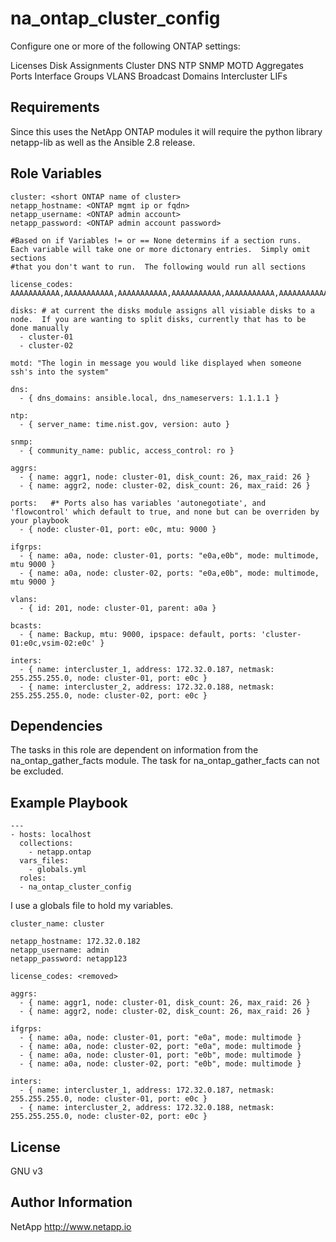 na_ontap_cluster_config
=========

Configure one or more of the following ONTAP settings:

Licenses
Disk Assignments
Cluster DNS
NTP
SNMP
MOTD
Aggregates
Ports
Interface Groups
VLANS
Broadcast Domains
Intercluster LIFs

Requirements
------------

Since this uses the NetApp ONTAP modules it will require the python library netapp-lib as well as the Ansible 2.8 release.

Role Variables
--------------
```
cluster: <short ONTAP name of cluster>
netapp_hostname: <ONTAP mgmt ip or fqdn>
netapp_username: <ONTAP admin account>
netapp_password: <ONTAP admin account password>

#Based on if Variables != or == None determins if a section runs.  Each variable will take one or more dictonary entries.  Simply omit sections
#that you don't want to run.  The following would run all sections

license_codes: AAAAAAAAAAA,AAAAAAAAAAA,AAAAAAAAAAA,AAAAAAAAAAA,AAAAAAAAAAA,AAAAAAAAAAA,AAAAAAAAAAA,AAAAAAAAAAA,AAAAAAAAAAA,AAAAAAAAAAA,AAAAAAAAAAA,AAAAAAAAAAA,AAAAAAAAAAAAAA

disks: # at current the disks module assigns all visiable disks to a node.  If you are wanting to split disks, currently that has to be done manually
  - cluster-01
  - cluster-02

motd: "The login in message you would like displayed when someone ssh's into the system"

dns:
  - { dns_domains: ansible.local, dns_nameservers: 1.1.1.1 }

ntp:
  - { server_name: time.nist.gov, version: auto }

snmp:
  - { community_name: public, access_control: ro }

aggrs:
  - { name: aggr1, node: cluster-01, disk_count: 26, max_raid: 26 }
  - { name: aggr2, node: cluster-02, disk_count: 26, max_raid: 26 }

ports:   #* Ports also has variables 'autonegotiate', and 'flowcontrol' which default to true, and none but can be overriden by your playbook
  - { node: cluster-01, port: e0c, mtu: 9000 }

ifgrps:
  - { name: a0a, node: cluster-01, ports: "e0a,e0b", mode: multimode, mtu 9000 }
  - { name: a0a, node: cluster-02, ports: "e0a,e0b", mode: multimode, mtu 9000 }

vlans:
  - { id: 201, node: cluster-01, parent: a0a }

bcasts:
  - { name: Backup, mtu: 9000, ipspace: default, ports: 'cluster-01:e0c,vsim-02:e0c' }

inters:
  - { name: intercluster_1, address: 172.32.0.187, netmask: 255.255.255.0, node: cluster-01, port: e0c }
  - { name: intercluster_2, address: 172.32.0.188, netmask: 255.255.255.0, node: cluster-02, port: e0c }
```
Dependencies
------------

The tasks in this role are dependent on information from the na_ontap_gather_facts module.
The task for na_ontap_gather_facts can not be excluded.

Example Playbook
----------------
```
---
- hosts: localhost
  collections:
    - netapp.ontap
  vars_files:
    - globals.yml
  roles:
  - na_ontap_cluster_config
  ```

I use a globals file to hold my variables.
```
cluster_name: cluster

netapp_hostname: 172.32.0.182
netapp_username: admin
netapp_password: netapp123

license_codes: <removed>

aggrs:
  - { name: aggr1, node: cluster-01, disk_count: 26, max_raid: 26 }
  - { name: aggr2, node: cluster-02, disk_count: 26, max_raid: 26 }

ifgrps:
  - { name: a0a, node: cluster-01, port: "e0a", mode: multimode }
  - { name: a0a, node: cluster-02, port: "e0a", mode: multimode }
  - { name: a0a, node: cluster-01, port: "e0b", mode: multimode }
  - { name: a0a, node: cluster-02, port: "e0b", mode: multimode }

inters:
  - { name: intercluster_1, address: 172.32.0.187, netmask: 255.255.255.0, node: cluster-01, port: e0c }
  - { name: intercluster_2, address: 172.32.0.188, netmask: 255.255.255.0, node: cluster-02, port: e0c }
```

License
-------

GNU v3

Author Information
------------------
NetApp
http://www.netapp.io
